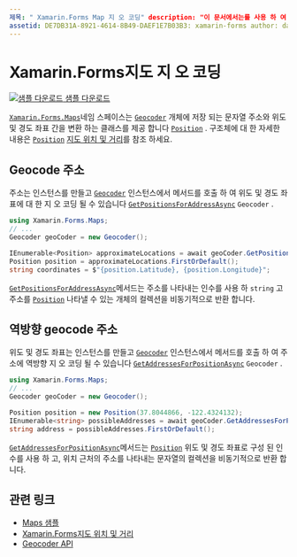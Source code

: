 ```yaml
---
제목: " Xamarin.Forms Map 지 오 코딩" description: "이 문서에서는를 사용 하 여 geocode 및 역방향 geocode 맵 데이터를 사용 하는 방법을 설명 합니다 Xamarin.Forms . Maps Geocoder 클래스입니다. "
assetid: DE7DB31A-8921-4614-8B49-DAEF1E7B03B3: xamarin-forms author: davidbritch: dabritch:: 10/22/2019-loc: [ Xamarin.Forms ,]입니다. Xamarin.Essentials
---
```


# <a name="xamarinforms-map-geocoding"></a>Xamarin.Forms지도 지 오 코딩

[![샘플 다운로드](~/media/shared/download.png) 샘플 다운로드](https://docs.microsoft.com/samples/xamarin/xamarin-forms-samples/workingwithmaps)

[`Xamarin.Forms.Maps`](xref:Xamarin.Forms.Maps)네임 스페이스는 [`Geocoder`](xref:Xamarin.Forms.Maps.Geocoder) 개체에 저장 되는 문자열 주소와 위도 및 경도 좌표 간을 변환 하는 클래스를 제공 합니다 [`Position`](xref:Xamarin.Forms.Maps.Position) . 구조체에 대 한 자세한 내용은 [`Position`](xref:Xamarin.Forms.Maps.Position) [지도 위치 및 거리](position-distance.md)를 참조 하세요.

## <a name="geocode-an-address"></a>Geocode 주소

주소는 인스턴스를 만들고 [`Geocoder`](xref:Xamarin.Forms.Maps.Geocoder) 인스턴스에서 메서드를 호출 하 여 위도 및 경도 좌표에 대 한 지 오 코딩 될 수 있습니다 [`GetPositionsForAddressAsync`](xref:Xamarin.Forms.Maps.Geocoder.GetPositionsForAddressAsync*) `Geocoder` .

```csharp
using Xamarin.Forms.Maps;
// ...
Geocoder geoCoder = new Geocoder();

IEnumerable<Position> approximateLocations = await geoCoder.GetPositionsForAddressAsync("Pacific Ave, San Francisco, California");
Position position = approximateLocations.FirstOrDefault();
string coordinates = $"{position.Latitude}, {position.Longitude}";
```

[`GetPositionsForAddressAsync`](xref:Xamarin.Forms.Maps.Geocoder.GetPositionsForAddressAsync*)메서드는 주소를 나타내는 인수를 사용 하 `string` 고 주소를 [`Position`](xref:Xamarin.Forms.Maps.Position) 나타낼 수 있는 개체의 컬렉션을 비동기적으로 반환 합니다.

## <a name="reverse-geocode-an-address"></a>역방향 geocode 주소

위도 및 경도 좌표는 인스턴스를 만들고 [`Geocoder`](xref:Xamarin.Forms.Maps.Geocoder) 인스턴스에서 메서드를 호출 하 여 주소에 역방향 지 오 코딩 될 수 있습니다 [`GetAddressesForPositionAsync`](xref:Xamarin.Forms.Maps.Geocoder.GetAddressesForPositionAsync*) `Geocoder` .

```csharp
using Xamarin.Forms.Maps;
// ...
Geocoder geoCoder = new Geocoder();

Position position = new Position(37.8044866, -122.4324132);
IEnumerable<string> possibleAddresses = await geoCoder.GetAddressesForPositionAsync(position);
string address = possibleAddresses.FirstOrDefault();
```

[`GetAddressesForPositionAsync`](xref:Xamarin.Forms.Maps.Geocoder.GetAddressesForPositionAsync*)메서드는 [`Position`](xref:Xamarin.Forms.Maps.Position) 위도 및 경도 좌표로 구성 된 인수를 사용 하 고, 위치 근처의 주소를 나타내는 문자열의 컬렉션을 비동기적으로 반환 합니다.

## <a name="related-links"></a>관련 링크

- [Maps 샘플](https://docs.microsoft.com/samples/xamarin/xamarin-forms-samples/workingwithmaps)
- [Xamarin.Forms지도 위치 및 거리](position-distance.md)
- [Geocoder API](xref:Xamarin.Forms.Maps.Geocoder)
